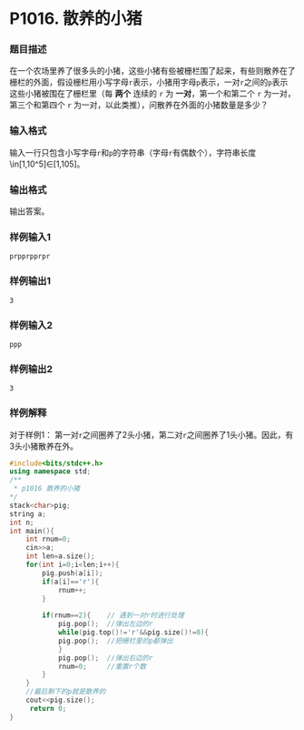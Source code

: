 # P1016. 散养的小猪

### 题目描述

在一个农场里养了很多头的小猪，这些小猪有些被栅栏围了起来，有些则散养在了栅栏的外面，假设栅栏用小写字母`r`表示，小猪用字母`p`表示，一对`r`之间的`p`表示这些小猪被围在了栅栏里（每 **两个** 连续的 `r` 为 **一对**，第一个和第二个 `r` 为一对，第三个和第四个 `r` 为一对，以此类推），问散养在外面的小猪数量是多少？

### 输入格式

输入一行只包含小写字母`r`和`p`的字符串（字母`r`有偶数个），字符串长度\in[1,10^5]∈[1,105]。

### 输出格式

输出答案。

### 样例输入1

```none
prpprpprpr
```



### 样例输出1

```none
3
```

### 样例输入2

```none
ppp
```



### 样例输出2

```none
3
```



### 样例解释

对于样例1： 第一对`r`之间圈养了2头小猪，第二对`r`之间圈养了1头小猪。因此，有3头小猪散养在外。



~~~c++
#include<bits/stdc++.h>
using namespace std;
/**
 * p1016 散养的小猪
*/
stack<char>pig;
string a;
int n;
int main(){
    int rnum=0;
    cin>>a;
    int len=a.size();
    for(int i=0;i<len;i++){
        pig.push(a[i]);
        if(a[i]=='r'){
            rnum++;
        }
      
        if(rnum==2){	// 遇到一对r时进行处理
        	pig.pop();	//弹出左边的r
            while(pig.top()!='r'&&pig.size()!=0){
            pig.pop();	//把栅栏里的p都弹出
            }
            pig.pop();	//弹出右边的r
            rnum=0;		//重置r个数
        }
    }
    //最后剩下的p就是散养的
    cout<<pig.size();
     return 0;
}

~~~


